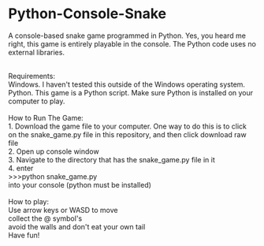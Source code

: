 # Python-Console-Snake
A console-based snake game programmed in Python. Yes, you heard me right, this game is entirely playable in the console. The Python code uses no external libraries.

<br>
Requirements:
<br>
Windows. I haven't tested this outside of the Windows operating system.
<br>
Python. This game is a Python script. Make sure Python is installed on your computer to play.
<br>
<br>
How to Run The Game:
<br>
1. Download the game file to your computer. One way to do this is to click on the snake_game.py file in this repository, and then click download raw file<br>
2. Open up console window<br> 
3. Navigate to the directory that has the snake_game.py file in it <br>
4. enter <br>
>>>python snake_game.py <br>into your console (python must be installed)
<br><br>
How to play: <br>
Use arrow keys or WASD to move <br>
collect the @ symbol's <br>
avoid the walls and don't eat your own tail <br>
Have fun!
